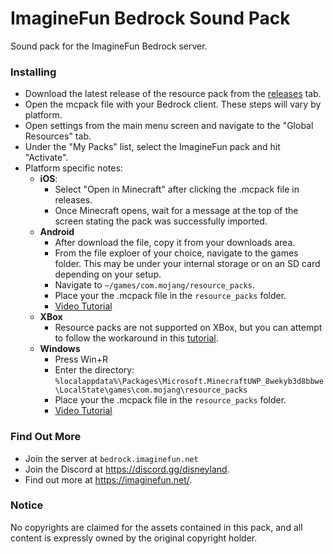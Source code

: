 # ImagineFun Bedrock Sound Pack
Sound pack for the ImagineFun Bedrock server.

### Installing
 - Download the latest release of the resource pack from the [releases](https://github.com/Kas-tle/imaginefun-bedrock-soundpack/releases/latest) tab.
 - Open the mcpack file with your Bedrock client. These steps will vary by platform.
 - Open settings from the main menu screen and navigate to the "Global Resources" tab.
 - Under the "My Packs" list, select the ImagineFun pack and hit "Activate".
 - Platform specific notes:
   - **iOS**:
     - Select "Open in Minecraft" after clicking the .mcpack file in releases.
     - Once Minecraft opens, wait for a message at the top of the screen stating the pack was successfully imported.
   - **Android**
     - After download the file, copy it from your downloads area.
     - From the file exploer of your choice, navigate to the games folder. This may be under your internal storage or on an SD card depending on your setup.
     - Navigate to `~/games/com.mojang/resource_packs`.
     - Place your the .mcpack file in the `resource_packs` folder.
     - [Video Tutorial](https://www.youtube.com/watch?v=dhgAYTmmH7U)
   - **XBox**
     - Resource packs are not supported on XBox, but you can attempt to follow the workaround in this [tutorial](https://www.youtube.com/watch?v=NqzeCGklAp8).
   - **Windows**
     - Press Win+R
     - Enter the directory: `%localappdata%\Packages\Microsoft.MinecraftUWP_8wekyb3d8bbwe\LocalState\games\com.mojang\resource_packs`
     - Place your the .mcpack file in the `resource_packs` folder.
     - [Video Tutorial](https://www.youtube.com/watch?v=6iq9ps9uPYE)

### Find Out More
  - Join the server at `bedrock.imaginefun.net`
  - Join the Discord at https://discord.gg/disneyland.
  - Find out more at https://imaginefun.net/.

### Notice
No copyrights are claimed for the assets contained in this pack, and all content is expressly owned by the original copyright holder.
